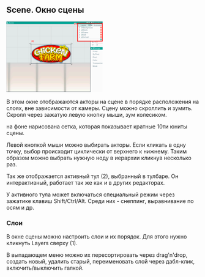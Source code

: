 ## Scene. Окно сцены
<img src="scene.png" width="50%">

В этом окне отображаются акторы на сцене в порядке расположения на слоях, вне зависимости от камеры. Сцену можно скроллить и зумить. Скролл через зажатую левую кнопку мыши, зум колесиком.

на фоне нарисована сетка, которая показывает кратные 10ти юниты сцены.

Левой кнопкой мыши можно выбирать акторы. Если кликать в одну точку, выбор происходит циклически от верхнего к нижнему. Таким образом можно выбрать нужную ноду в иерархии кликнув несколько раз.

Так же отображается активный тул (2), выбранный в тулбаре. Он интерактивный, работает так же как и в других редакторах.

У активного тула может включаться специальный режим через зажатике клавиш Shift/Ctrl/Alt. Среди них - снеппинг, выравнивание по осям и др.

### Слои
В окне сцены можно настроить слои и их порядок. Для этого нужно кликнуть Layers сверху (1).

В выпадающем меню можно их пересортировать через drag'n'drop, создать новый, удалить старый, переименовать слой через дабл-клик, включить/выключить галкой.